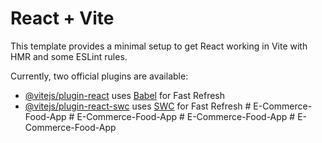 # React + Vite

This template provides a minimal setup to get React working in Vite with HMR and some ESLint rules.

Currently, two official plugins are available:

- [@vitejs/plugin-react](https://github.com/vitejs/vite-plugin-react/blob/main/packages/plugin-react/README.md) uses [Babel](https://babeljs.io/) for Fast Refresh
- [@vitejs/plugin-react-swc](https://github.com/vitejs/vite-plugin-react-swc) uses [SWC](https://swc.rs/) for Fast Refresh
#   E - C o m m e r c e - F o o d - A p p  
 #   E - C o m m e r c e - F o o d - A p p  
 #   E - C o m m e r c e - F o o d - A p p  
 #   E - C o m m e r c e - F o o d - A p p  
 
